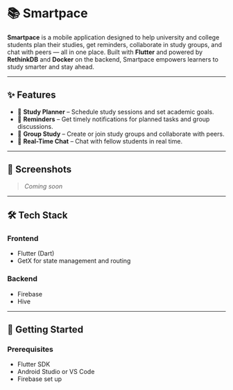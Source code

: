 # 📚 Smartpace

**Smartpace** is a mobile application designed to help university and college students plan their studies, get reminders, collaborate in study groups, and chat with peers — all in one place. Built with **Flutter** and powered by **RethinkDB** and **Docker** on the backend, Smartpace empowers learners to study smarter and stay ahead.

---

## ✨ Features

- 📅 **Study Planner** – Schedule study sessions and set academic goals.
- 🔔 **Reminders** – Get timely notifications for planned tasks and group discussions.
- 🧠 **Group Study** – Create or join study groups and collaborate with peers.
- 💬 **Real-Time Chat** – Chat with fellow students in real time.
  

---

## 📱 Screenshots

> _Coming soon_ 

---

## 🛠️ Tech Stack

### Frontend
- Flutter (Dart)
- GetX for state management and routing

### Backend
- Firebase
- Hive

---

## 🚀 Getting Started

### Prerequisites
- Flutter SDK
- Android Studio or VS Code
- Firebase set up
